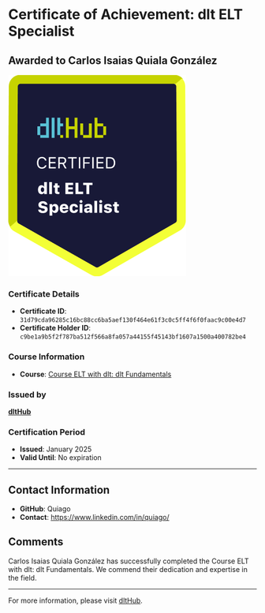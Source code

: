
# Certificate of Achievement: dlt ELT Specialist

## Awarded to **Carlos Isaias Quiala González**

![Course Image](../badges/dlt_ELT_specialist.png)

### Certificate Details
- **Certificate ID**: `31d79cda96285c16bc88cc6ba5aef130f464e61f3c0c5ff4f6f0faac9c00e4d7`
- **Certificate Holder ID**: `c9be1a9b5f2f787ba512f566a8fa057a44155f45143bf1607a1500a400782be4`

### Course Information
- **Course**: [Course ELT with dlt: dlt Fundamentals](https://github.com/dlt-hub/dlthub-education/tree/main/courses/dlt_fundamentals_dec_2024)

### Issued by
[**dltHub**](https://dlthub.com/) 

### Certification Period
- **Issued**: January 2025
- **Valid Until**: No expiration

---

## Contact Information
- **GitHub**: Quiago
- **Contact**: https://www.linkedin.com/in/quiago/

## Comments
Carlos Isaias Quiala González has successfully completed the Course ELT with dlt: dlt Fundamentals. We commend their dedication and expertise in the field.

---

For more information, please visit [dltHub](https://dlthub.com/).
    